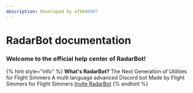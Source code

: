 ```yaml
---
description: Developed by afbb#0987
---
```


# RadarBot documentation

### Welcome to the official help center of RadarBot!

{% hint style="info" %}
**What's RadarBot?** The Next Generation of Utilities for Flight Simmers
A multi language advanced Discord bot Made by Flight Simmers for Flight Simmers [Invite RadarBot](https://bit.ly/RadarBotInvite)
{% endhint %}
